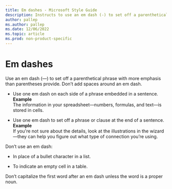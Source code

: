 ```yaml
---
title: Em dashes - Microsoft Style Guide
description: Instructs to use an em dash (-) to set off a parenthetical phrase with more emphasis than parenthesis provide. Don't add spaces around a em dash.
author: pallep
ms.author: pallep
ms.date: 12/06/2022
ms.topic: article
ms.prod: non-product-specific
---
```


# Em dashes

Use
an em dash (—) to set off a parenthetical phrase with more
emphasis than parentheses provide. Don’t add spaces around an em
dash.

  - Use one em dash on each side of a phrase embedded in a sentence.  
    **Example**  
    The information in your spreadsheet—numbers, formulas, and text—is stored in cells.

  - Use one em dash to set off a phrase or clause at the end of a sentence.  
    **Example**  
    If you're not sure about the details, look at the illustrations in the wizard—they can help you figure out what type of connection you’re using.

Don’t use an em dash:

  - In place of a bullet character in a list.  
  
  - To indicate an empty cell in a table.

Don’t capitalize the first word after an em dash unless the word is a proper noun.
